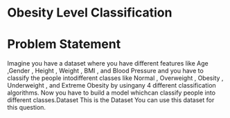 # Obesity Level Classification

# Problem Statement
Imagine you have a dataset where you have different features like Age ,Gender , Height , Weight , BMI , and Blood Pressure and you have to classify the people intodifferent classes like Normal , Overweight , Obesity , Underweight , and Extreme Obesity by usingany 4 different classification algorithms. Now you have to build a model whichcan classify people into different classes.Dataset This is the Dataset You can use this dataset for this question.
